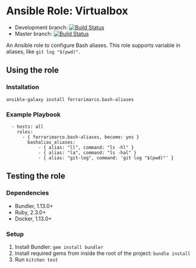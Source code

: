 # Ansible Role: Virtualbox
* Development branch: [![Build Status](https://travis-ci.org/ferrarimarco/ansible-role-bash-aliases.svg?branch=development)](https://travis-ci.org/ferrarimarco/ansible-role-bash-aliases)
* Master branch: [![Build Status](https://travis-ci.org/ferrarimarco/ansible-role-bash-aliases.svg?branch=master)](https://travis-ci.org/ferrarimarco/ansible-role-bash-aliases)

An Ansible role to configure Bash aliases. This role supports variable in aliases, like `git log "$(pwd)"`.

## Using the role
### Installation
```
ansible-galaxy install ferrarimarco.bash-aliases
```

### Example Playbook
```
  - hosts: all
    roles:
      - { ferrarimarco.bash-aliases, become: yes }
        bashalias_aliases:
            - { alias: "ll", command: "ls -hl" }
            - { alias: "la", command: "ls -hal" }
            - { alias: "git-log", command: 'git log "$(pwd)"' }
```

## Testing the role

### Dependencies
- Bundler, 1.13.0+
- Ruby, 2.3.0+
- Docker, 1.13.0+

### Setup

1. Install Bundler: `gem install bundler`
1. Install required gems from inside the root of the project: `bundle install`
1. Run `kitchen test`
